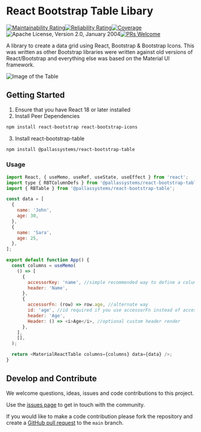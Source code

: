 # React Bootstrap Table Libary

[![Maintainability Rating](https://sonarcloud.io/api/project_badges/measure?project=PallasSystems_react-bootstrap-table&metric=sqale_rating)](https://sonarcloud.io/summary/new_code?id=PallasSystems_react-bootstrap-table)[![Reliability Rating](https://sonarcloud.io/api/project_badges/measure?project=PallasSystems_react-bootstrap-table&metric=reliability_rating)](https://sonarcloud.io/summary/new_code?id=PallasSystems_react-bootstrap-table)[![Coverage](https://sonarcloud.io/api/project_badges/measure?project=PallasSystems_react-bootstrap-table&metric=coverage)](https://sonarcloud.io/summary/new_code?id=PallasSystems_react-bootstrap-table)![Apache License, Version 2.0, January 2004](https://img.shields.io/github/license/apache/maven.svg?label=License)[![PRs Welcome](https://img.shields.io/badge/PRs-welcome-brightgreen.svg?style=flat-square)](https://makeapullrequest.com)

A library to create a data grid using React, Bootstrap & Bootstrap Icons. This was written as other Bootstrap libraries were written against old versions of React/Bootstrap and everything else was based on the Material UI framework.

![Image of the Table](https://github.com/PallasSystems/react-bootstrap-table/blob/main/docs/react-bootstrap-table.png?raw=true)

## Getting Started

1. Ensure that you have React 18 or later installed
2. Install Peer Dependencies

```bash
npm install react-bootstrap react-bootstrap-icons
```

3. Install react-bootstrap-table

```bash
npm install @pallassystems/react-bootstrap-table
```

### Usage

```javascript
import React, { useMemo, useRef, useState, useEffect } from 'react';
import type { RBTColumnDefs } from '@pallassystems/react-bootstrap-table';
import { RBTable } from '@pallassystems/react-bootstrap-table';

const data = [
  {
    name: 'John',
    age: 30,
  },
  {
    name: 'Sara',
    age: 25,
  },
];

export default function App() {
  const columns = useMemo(
    () => [
      {
        accessorKey: 'name', //simple recommended way to define a column
        header: 'Name',
      },
      {
        accessorFn: (row) => row.age, //alternate way
        id: 'age', //id required if you use accessorFn instead of accessorKey
        header: 'Age',
        Header: () => <i>Age</i>, //optional custom header render
      },
    ],
    [],
  );

  return <MaterialReactTable columns={columns} data={data} />;
}
```

## Develop and Contribute

We welcome questions, ideas, issues and code contributions to this project.

Use the [issues page](https://github.com/PallasSystems/typr/issues) to get in touch with the community.

If you would like to make a code contribution please fork the repository and create a
[GitHub pull request](https://help.github.com/en/github/collaborating-with-issues-and-pull-requests) to the `main` branch.
